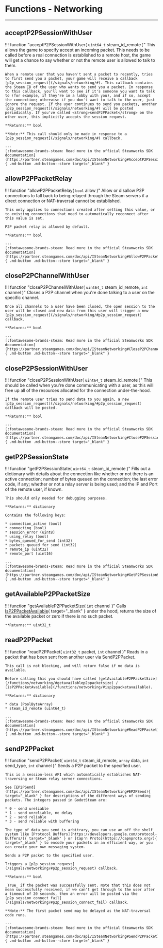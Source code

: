 # Functions - Networking

---

## acceptP2PSessionWithUser

!!! function "acceptP2PSessionWithUser( ```uint64_t``` steam_id_remote )"
	This allows the game to specify accept an incoming packet. This needs to be called before a real connection is established to a remote host, the game will get a chance to say whether or not the remote user is allowed to talk to them.

	When a remote user that you haven't sent a packet to recently, tries to first send you a packet, your game will receive a callback [p2p_session_request](/signals/networking/#). This callback contains the Steam ID of the user who wants to send you a packet. In response to this callback, you'll want to see if it's someone you want to talk to (for example, if they're in a lobby with you), and if so, accept the connection; otherwise if you don't want to talk to the user, just ignore the request. If the user continues to send you packets, another [p2p_session_request](/signals/networking/#) will be posted periodically. If you've called <strong>sendP2PPacket</strong> on the other user, this implicitly accepts the session request.

	**Returns:** bool

	**Note:** This call should only be made in response to a [p2p_session_request](/signals/networking/#) callback.

    ---
    [:fontawesome-brands-steam: Read more in the official Steamworks SDK documentation](https://partner.steamgames.com/doc/api/ISteamNetworking#AcceptP2PSessionWithUser){ .md-button .md-button--store target="_blank" }

## allowP2PPacketRelay

!!! function "allowP2PPacketRelay( ```bool``` allow )"
	Allow or disallow P2P connections to fall back to being relayed through the Steam servers if a direct connection or NAT-traversal cannot be established.

	This only applies to connections created after setting this value, or to existing connections that need to automatically reconnect after this value is set.

	P2P packet relay is allowed by default.

	**Returns:** bool

    ---
    [:fontawesome-brands-steam: Read more in the official Steamworks SDK documentation](https://partner.steamgames.com/doc/api/ISteamNetworking#AllowP2PPacketRelay){ .md-button .md-button--store target="_blank" }

## closeP2PChannelWithUser

!!! function "closeP2PChannelWithUser( ```uint64_t``` steam_id_remote, ```int``` channel )"
	Closes a P2P channel when you're done talking to a user on the specific channel.

	Once all channels to a user have been closed, the open session to the user will be closed and new data from this user will trigger a new [p2p_session_request](/signals/networking/#p2p_session_request) callback.

	**Returns:** bool

    ---
    [:fontawesome-brands-steam: Read more in the official Steamworks SDK documentation](https://partner.steamgames.com/doc/api/ISteamNetworking#CloseP2PChannelWithUser){ .md-button .md-button--store target="_blank" }

## closeP2PSessionWithUser

!!! function "closeP2PSessionWithUser( ```uint64_t``` steam_id_remote )"
	This should be called when you're done communicating with a user, as this will free up all of the resources allocated for the connection under-the-hood.

	If the remote user tries to send data to you again, a new [p2p_session_request](/signals/networking/#p2p_session_request) callback will be posted.

	**Returns:** bool

    ---
    [:fontawesome-brands-steam: Read more in the official Steamworks SDK documentation](https://partner.steamgames.com/doc/api/ISteamNetworking#CloseP2PSessionWithUser){ .md-button .md-button--store target="_blank" }
 
## getP2PSessionState

!!! function "getP2PSessionState( ```uint64_t``` steam_id_remote )"
	Fills out a dictionary with details about the connection like whether or not there is an active connection; number of bytes queued on the connection; the last error code, if any; whether or not a relay server is being used; and the IP and Port of the remote user, if known.

	This should only needed for debugging purposes.

	**Returns:** dictionary

	Contains the following keys:

	* connection_active (bool)
	* connecting (bool)
	* session_error (uint8)
	* using_relay (bool)
	* bytes_queued_for_send (int32)
	* packets_queued_for_send (int32)
	* remote_ip (uint32)
	* remote_port (uint16)

    ---
    [:fontawesome-brands-steam: Read more in the official Steamworks SDK documentation](https://partner.steamgames.com/doc/api/ISteamNetworking#GetP2PSessionState){ .md-button .md-button--store target="_blank" }

## getAvailableP2PPacketSize

!!! function "getAvailableP2PPacketSize( ```int``` channel )"
	Calls [IsP2PPacketAvailable](https://partner.steamgames.com/doc/api/ISteamNetworking#IsP2PPacketAvailable){ target="_blank" } under the hood, returns the size of the available packet or zero if there is no such packet.

	**Returns:** uint32_t

## readP2PPacket

!!! function "readP2PPacket( ```uint32_t``` packet, ```int``` channel )"
	Reads in a packet that has been sent from another user via SendP2PPacket.

	This call is not blocking, and will return false if no data is available.

	Before calling this you should have called [getAvailableP2PPacketSize](/functions/networking/#getavailablep2ppacketsize) / [isP2PPacketAvailable](/functions/networking/#isp2ppacketavailable).

	**Returns:** dictionary

	* data (PoolByteArray)
	* steam_id_remote (uint64_t)

    ---
    [:fontawesome-brands-steam: Read more in the official Steamworks SDK documentation](https://partner.steamgames.com/doc/api/ISteamNetworking#ReadP2PPacket){ .md-button .md-button--store target="_blank" }

## sendP2PPacket

!!! function "sendP2PPacket( ```uint64_t``` steam_id_remote, ```array``` data, ```int``` send_type, ```int``` channel )"
	Sends a P2P packet to the specified user.

	This is a session-less API which automatically establishes NAT-traversing or Steam relay server connections.

	See [EP2PSend](https://partner.steamgames.com/doc/api/ISteamNetworking#EP2PSend){ target="_blank" } for descriptions of the different ways of sending packets. The integers passed in GodotSteam are:

	* 0 - send ureliable
	* 1 - send unreliable, no delay
	* 2 - send reliable
	* 3 - send reliable with buffering

	The type of data you send is arbitrary, you can use an off the shelf system like [Protocol Buffers](https://developers.google.com/protocol-buffers/){ target="_blank" } or [Cap'n Proto](https://capnproto.org/){ target="_blank" } to encode your packets in an efficient way, or you can create your own messaging system.

	Sends a P2P packet to the specified user.

	Triggers a [p2p_session_request](/signals/networking/#p2p_session_request) callback.

	**Returns:** bool

	_True_ if the packet was successfully sent. Note that this does not mean successfully received, if we can't get through to the user after a timeout of 20 seconds, then an error will be posted via the [p2p_session_connect_fail](/signals/networking/#p2p_session_connect_fail) callback.

	**Note:** The first packet send may be delayed as the NAT-traversal code runs.

    ---
    [:fontawesome-brands-steam: Read more in the official Steamworks SDK documentation](https://partner.steamgames.com/doc/api/ISteamNetworking#SendP2PPacket){ .md-button .md-button--store target="_blank" }